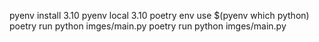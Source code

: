 pyenv install 3.10
pyenv local 3.10
poetry env use $(pyenv which python)
poetry run python imges/main.py
poetry run python imges/main.py
